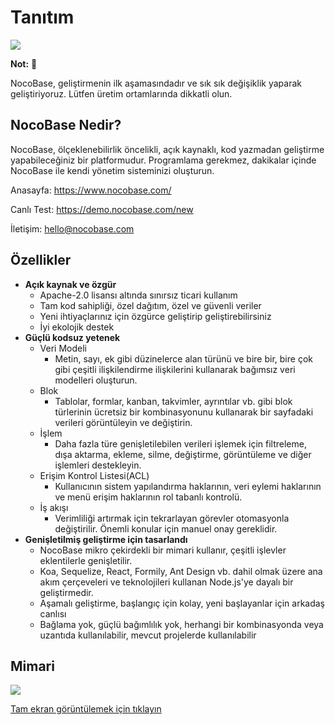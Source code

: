 # Tanıtım

![](https://nocobase.oss-cn-beijing.aliyuncs.com/bbcedd403d31cd1ccc4e9709581f5c2f.png)  

**Not:** 📌

NocoBase, geliştirmenin ilk aşamasındadır ve sık sık değişiklik yaparak geliştiriyoruz. Lütfen üretim ortamlarında dikkatli olun.

## NocoBase Nedir?

NocoBase, ölçeklenebilirlik öncelikli, açık kaynaklı, kod yazmadan geliştirme yapabileceğiniz bir platformudur. Programlama gerekmez, dakikalar içinde NocoBase ile kendi yönetim sisteminizi oluşturun.

Anasayfa:
https://www.nocobase.com/  

Canlı Test:
https://demo.nocobase.com/new

İletişim:
hello@nocobase.com

## Özellikler

- **Açık kaynak ve özgür**
    - Apache-2.0 lisansı altında sınırsız ticari kullanım
    - Tam kod sahipliği, özel dağıtım, özel ve güvenli veriler
    - Yeni ihtiyaçlarınız için özgürce geliştirip geliştirebilirsiniz
    - İyi ekolojik destek
- **Güçlü kodsuz yetenek**
    - Veri Modeli
        - Metin, sayı, ek gibi düzinelerce alan türünü ve bire bir, bire çok gibi çeşitli ilişkilendirme ilişkilerini kullanarak bağımsız veri modelleri oluşturun.
    - Blok
        - Tablolar, formlar, kanban, takvimler, ayrıntılar vb. gibi blok türlerinin ücretsiz bir kombinasyonunu kullanarak bir sayfadaki verileri görüntüleyin ve değiştirin.
    - İşlem
        - Daha fazla türe genişletilebilen verileri işlemek için filtreleme, dışa aktarma, ekleme, silme, değiştirme, görüntüleme ve diğer işlemleri destekleyin.
    - Erişim Kontrol Listesi(ACL)
        - Kullanıcının sistem yapılandırma haklarının, veri eylemi haklarının ve menü erişim haklarının rol tabanlı kontrolü.
    - İş akışı
        - Verimliliği artırmak için tekrarlayan görevler otomasyonla değiştirilir. Önemli konular için manuel onay gereklidir.
- **Genişletilmiş geliştirme için tasarlandı**
    - NocoBase mikro çekirdekli bir mimari kullanır, çeşitli işlevler eklentilerle genişletilir.
    - Koa, Sequelize, React, Formily, Ant Design vb. dahil olmak üzere ana akım çerçeveleri ve teknolojileri kullanan Node.js'ye dayalı bir geliştirmedir.
    - Aşamalı geliştirme, başlangıç için kolay, yeni başlayanlar için arkadaş canlısı
    - Bağlama yok, güçlü bağımlılık yok, herhangi bir kombinasyonda veya uzantıda kullanılabilir, mevcut projelerde kullanılabilir

## Mimari

![](https://www.nocobase.com/images/NocoBaseMindMapLite.png)

[Tam ekran görüntülemek için tıklayın](https://www.nocobase.com/images/NocoBaseMindMap.png)
